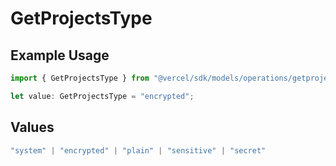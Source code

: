 # GetProjectsType

## Example Usage

```typescript
import { GetProjectsType } from "@vercel/sdk/models/operations/getprojects.js";

let value: GetProjectsType = "encrypted";
```

## Values

```typescript
"system" | "encrypted" | "plain" | "sensitive" | "secret"
```